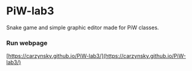# PiW-lab3
Snake game and simple graphic editor made for PiW classes.

### Run webpage
[https://carzynsky.github.io/PiW-lab3/](https://carzynsky.github.io/PiW-lab3/)
